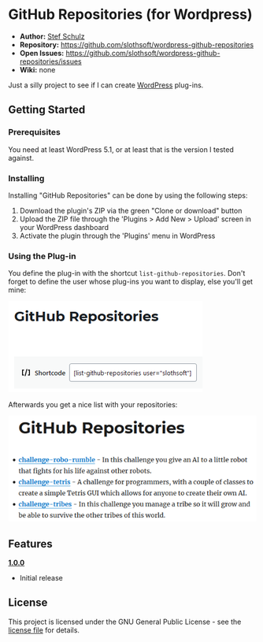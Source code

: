#  GitHub Repositories (for Wordpress)

- **Author:** [Stef Schulz](mailto:s.schulz@slothsoft.de)
- **Repository:** <https://github.com/slothsoft/wordpress-github-repositories>
- **Open Issues:** <https://github.com/slothsoft/wordpress-github-repositories/issues>
- **Wiki:** none

Just a silly project to see if I can create [WordPress](https://wordpress.org/) plug-ins.



## Getting Started

### Prerequisites

You need at least WordPress 5.1, or at least that is the version I tested against.




### Installing

Installing "GitHub Repositories" can be done by using the following steps:

1. Download the plugin's ZIP via the green "Clone or download" button
1. Upload the ZIP file through the 'Plugins > Add New > Upload' screen in your WordPress dashboard
1. Activate the plugin through the 'Plugins' menu in WordPress



### Using the Plug-in

You define the plug-in with the shortcut `list-github-repositories`. Don't forget to define the user whose plug-ins you want to display, else you'll get mine:

![List GitHub Repositories in Editor](https://raw.githubusercontent.com/slothsoft/wordpress-github-repositories/master/readme/list-repositories-edit.png)

Afterwards you get a nice list with your repositories:

![List GitHub Repositories in Action](https://raw.githubusercontent.com/slothsoft/wordpress-github-repositories/master/readme/list-repositories-result.png)
     
     

##  Features


**[1.0.0](https://github.com/slothsoft/wordpress-github-repositories/milestone/1?closed=1)**

* Initial release



## License

This project is licensed under the GNU General Public License - see the [license file](https://github.com/slothsoft/wordpress-github-repositories/blob/master/LICENSE) for details.

